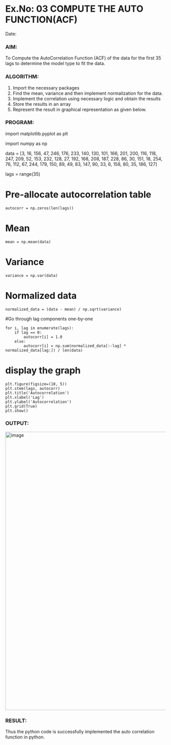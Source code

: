 # Ex.No: 03   COMPUTE THE AUTO FUNCTION(ACF)
Date: 

### AIM:
To Compute the AutoCorrelation Function (ACF) of the data for the first 35 lags to determine the model
type to fit the data.
### ALGORITHM:
1. Import the necessary packages
2. Find the mean, variance and then implement normalization for the data.
3. Implement the correlation using necessary logic and obtain the results
4. Store the results in an array
5. Represent the result in graphical representation as given below.
### PROGRAM:
import matplotlib.pyplot as plt

import numpy as np

data = [3, 16, 156, 47, 246, 176, 233, 140, 130,
101, 166, 201, 200, 116, 118, 247,
209, 52, 153, 232, 128, 27, 192, 168, 208,
187, 228, 86, 30, 151, 18, 254,
76, 112, 67, 244, 179, 150, 89, 49, 83, 147, 90,
33, 6, 158, 80, 35, 186, 127]

lags = range(35)


# Pre-allocate autocorrelation table
~~~
autocorr = np.zeros(len(lags))
~~~

# Mean
~~~
mean = np.mean(data)
~~~

# Variance
~~~
variance = np.var(data)
~~~

# Normalized data
~~~
normalized_data = (data - mean) / np.sqrt(variance)
~~~
#Go through lag components one-by-one
~~~
for i, lag in enumerate(lags):
    if lag == 0:
        autocorr[i] = 1.0
    else:
        autocorr[i] = np.sum(normalized_data[:-lag] * normalized_data[lag:]) / len(data)
~~~

# display the graph
~~~
plt.figure(figsize=(10, 5))
plt.stem(lags, autocorr)
plt.title('Autocorrelation')
plt.xlabel('Lag')
plt.ylabel('Autocorrelation')
plt.grid(True)
plt.show()
~~~
### OUTPUT:
<img width="875" alt="image" src="https://github.com/user-attachments/assets/91618dd5-ae23-4720-b07f-adbc982b1727">

### RESULT:

Thus the python code is successfully implemented the auto correlation function in python.

